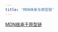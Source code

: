 ```yaml
---
title: 'MDN继承与原型链'
---
```

[MDN继承于原型链](https://developer.mozilla.org/zh-CN/docs/Web/JavaScript/Inheritance_and_the_prototype_chain)